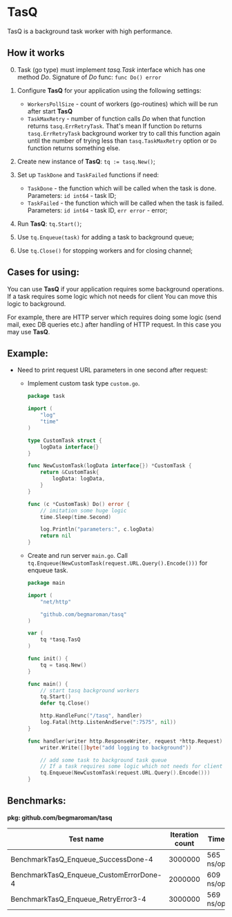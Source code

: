 # TasQ 
TasQ is a background task worker with high performance.

## How it works
0. Task (go type) must implement *tasq.Task* interface which has one method *Do*. Signature of *Do* func: `func Do() error`
1. Configure **TasQ** for your application using the following settings:

    - `WorkersPollSize` - count of workers (go-routines) which will be run after start **TasQ**
    - `TaskMaxRetry` - number of function calls *Do* when that function returns `tasq.ErrRetryTask`. That's mean If function `Do` returns `tasq.ErrRetryTask` background worker try to call this function again until the number of trying less than `tasq.TaskMaxRetry` option or `Do` function returns something else.
    
2. Create new instance of **TasQ**: `tq := tasq.New()`;
3. Set up `TaskDone` and `TaskFailed` functions if need:
    
    - `TaskDone` - the function which will be called when the task is done. Parameters: `id int64` - task ID;
    - `TaskFailed` - the function which will be called when the task is failed. Parameters: `id int64` - task ID, `err error` - error;

4. Run **TasQ**: `tq.Start()`;
5. Use `tq.Enqueue(task)` for adding a task to background queue;
6. Use `tq.Close()` for stopping workers and for closing channel;

## Cases for using:
You can use **TasQ** if your application requires some background operations. If a task requires some logic which not needs for client You can move this logic to background.

For example, there are HTTP server which requires doing some logic (send mail, exec DB queries etc.) after handling of HTTP request. In this case you may use **TasQ**.

## Example:

- Need to print request URL parameters in one second after request:

    - Implement custom task type `custom.go`.
     
        ```go
        package task
        
        import (
        	"log"
        	"time"
        )
        
        type CustomTask struct {
        	logData interface{}
        }
        
        func NewCustomTask(logData interface{}) *CustomTask {
        	return &CustomTask{
        		logData: logData,
        	}
        }
        
        func (c *CustomTask) Do() error {
        	// imitation some huge logic
        	time.Sleep(time.Second)
        
        	log.Println("parameters:", c.logData)
        	return nil
        }
        ```
    
    - Create and run server `main.go`. Call `tq.Enqueue(NewCustomTask(request.URL.Query().Encode()))` for enqueue task.
    
        ```go
        package main
        
        import (
        	"net/http"
        
        	"github.com/begmaroman/tasq"
        )
        
        var (
        	tq *tasq.TasQ
        )
        
        func init() {
        	tq = tasq.New()
        }
        
        func main() {
        	// start tasq background workers
        	tq.Start()
        	defer tq.Close()
        
        	http.HandleFunc("/tasq", handler)
        	log.Fatal(http.ListenAndServe(":7575", nil))
        }
        
        func handler(writer http.ResponseWriter, request *http.Request) {
        	writer.Write([]byte("add logging to background"))
        
        	// add some task to background task queue
        	// If a task requires some logic which not needs for client You can move this logic to background.
        	tq.Enqueue(NewCustomTask(request.URL.Query().Encode()))
        }
        ```

## Benchmarks:

**pkg: github.com/begmaroman/tasq**

|Test name|Iteration count|Time|
|---|---|---|
|BenchmarkTasQ_Enqueue_SuccessDone-4|3000000|565 ns/op|
|BenchmarkTasQ_Enqueue_CustomErrorDone-4|2000000|609 ns/op|
|BenchmarkTasQ_Enqueue_RetryError3-4|3000000|569 ns/op|